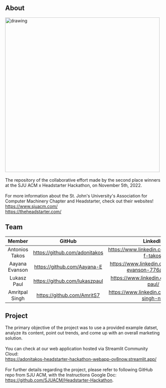 ## About
<img src="https://user-images.githubusercontent.com/56283137/200151286-26151e78-ea22-4310-b768-8d6947b40c34.png" alt="drawing" style="width:500px;"/> <br><br>
The repository of the collaborative effort made by the second place winners at the SJU ACM x Headstarter Hackathon, on November 5th, 2022. <br><br>
For more information about the St. John's University's Association for Computer Machinery Chapter and Headstarter, check out their websites!<br>
https://www.sjuacm.com/ <br>
https://theheadstarter.com/

## Team
|    **Member**    |           **GitHub**          |                      **LinkedIn**                     |
|:----------------:|:-----------------------------:|:-----------------------------------------------------:|
| Antonios Takos | https://github.com/adonitakos |     https://www.linkedin.com/in/antonios-f-takos/     |
| Aayana Evanson |  https://github.com/Aayana-E  | https://www.linkedin.com/in/aayana-evanson-776a70197/ |
|   Lukasz Paul  | https://github.com/lukaszpaul |        https://www.linkedin.com/in/lukasz-paul/       |
| Amritpal Singh |   https://github.com/AmritS7  |     https://www.linkedin.com/in/amritpal-singh-ny/    |

## Project
The primary objective of the project was to use a provided example datset, analyze its content, point out trends, and come up with an overall marketing solution. <br> <br>
You can check at our web application hosted via Streamlit Community Cloud: <br>
https://adonitakos-headstarter-hackathon-webapp-ov8now.streamlit.app/ <br> <br>
For further details regarding the project, please refer to following GitHub repo from SJU ACM, with the Instructions Google Doc: https://github.com/SJUACM/Headstarter-Hackathon.


<base target="_blank">
